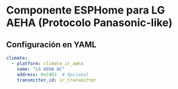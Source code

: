 # Componente ESPHome para LG AEHA (Protocolo Panasonic-like)

## Configuración en YAML
```yaml
climate:
  - platform: climate_ir_aeha
    name: "LG AEHA AC"
    address: 0xC4D3  # Opcional
    transmitter_id: ir_transmitter
